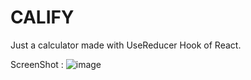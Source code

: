 # CALIFY
Just a calculator made with UseReducer Hook of React.

ScreenShot : 
![image](https://github.com/nmn-yd/Calculator/assets/97431919/61967e07-5028-406d-8a78-b93f55cbaba1)
